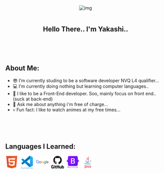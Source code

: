 

<div align="center">
  
<img src="https://wallpapercave.com/wp/wp5950773.png" alt="img" width="720px" heigth="1080px">
</div>

<br>
  
<h2 align="center">
Hello There.. I'm Yakashi..
</h2>

<br>
<br>
<br>

<h2 align="Left">About Me: </h2>

- 😎 I’m currently studing to be a software developer NVQ L4 qualifier...
- 💻 I’m currently doing nothing but learning computer languages..
- 📱 I like to be a Front-End developer. Soo, mainly focus on front end.. (suck at back-end)
- 📖 Ask me about anything i'm free of charge...
- 💀 Fun fact: I like to watch animes at my free times...

<br>
<br>
<br>

<h2 align="Left">Languages I Learned:</h2>

<div>
    <img src="https://github.com/devicons/devicon/blob/master/icons/html5/html5-original.svg" title="React" alt="React" width="40" height="40"/>&nbsp;
    <img src="https://github.com/devicons/devicon/blob/master/icons/vscode/vscode-original-wordmark.svg" title="React" alt="React" width="40" height="40"/>&nbsp;
    <img src="https://github.com/devicons/devicon/blob/master/icons/google/google-original-wordmark.svg" title="React" alt="React" width="40" height="40"/>&nbsp;
    <img src="https://github.com/devicons/devicon/blob/master/icons/github/github-original-wordmark.svg" title="React" alt="React" width="40" height="40"/>&nbsp;
    <img src="https://github.com/devicons/devicon/blob/master/icons/bootstrap/bootstrap-original-wordmark.svg" title="React" alt="React" width="40" height="40"/>&nbsp;
    <img src="https://github.com/devicons/devicon/blob/master/icons/java/java-original-wordmark.svg" title="Java" alt="Java" width="40" height="40"/>&nbsp;
  
</div>
